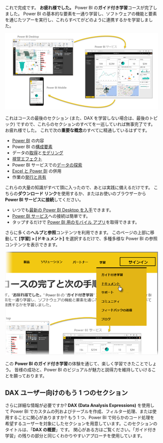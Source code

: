 これで完成です。 **お疲れ様でした。** Power BI の**ガイド付き学習**コースが完了しました。 Power BI の基本的な要素を一通り学習し、ソフトウェアの機能と要素を通じたツアーを実行し、これらすべてがどのように連携するかを学習しました。

![](media/6-5-guided-learning-completion/c0a0_2.png)

これはコースの最後のセクション (また、DAX を学習しない場合は、最後のトピック) ですので、これらのセクションのすべてを一巡していれば無事完了です。 お疲れ様でした。 これで次の**重要な概念**のすべてに精通しているはずです。

* [Power BI](../gettingstarted.yml?tutorial-step=1) の内容
* Power BI の[構成要素](../gettingstarted.yml?tutorial-step=3)
* データの[取得](../gettingdata.yml?tutorial-step=3)と[モデリング](../modeling.yml?tutorial-step=1)
* [視覚エフェクト](../visualizations.yml?tutorial-step=1)
* Power BI サービスでの[データの探索](../exploringdata.yml?tutorial-step=1)
* [Excel と Power BI](../powerbiandexcel.yml?tutorial-step=1) の併用
* 作業の[発行と共有](../publishingandsharing.yml?tutorial-step=1)

これらの大量の知識がすべて頭に入ったので、あとは実践に備えるだけです。 こちらの**ダウンロード リンク**を使用するか、またはお使いのブラウザーから **Power BI サービスに接続**してください。

* いつでも[最新の Power BI Desktop を入手](https://powerbi.microsoft.com/desktop)できます。
* [Power BI サービス](https://powerbi.microsoft.com/)への接続は簡単です。
* タップするだけで [Power BI 用のモバイル アプリ](https://powerbi.microsoft.com/mobile/)を取得できます。

さらに多くの**ヘルプと参照**コンテンツを利用できます。 このページの上部に移動して **[学習] > [ドキュメント]** を選択するだけで、多種多様な Power BI の参照コンテンツを表示できます。

![](media/6-5-guided-learning-completion/6-5_1.png)

この **Power BI のガイド付き学習**の体験を通じて、楽しく学習できたことでしょう。 皆様の成功と、Power BI のビジュアルが魅力と説得力を維持していけることを願っております。

## <a name="one-more-section-for-dax-users"></a>DAX ユーザー向けのもう 1 つのセクション
さらに詳細な情報が必要ですか? **DAX (Data Analysis Expressions)** を使用して Power BI でカスタムの列およびテーブルを作成、フィルター処理、または使用することに関心がありますか? もう 1 つ、Power BI で何らかのコード処理を希望するユーザーを対象にしたセクションを用意しています。このセクションのタイトルは、「**DAX の概要**」です。 関心がある方はご覧ください。「ガイド付き学習」の残りの部分と同じくわかりやすいアプローチを使用しています。

